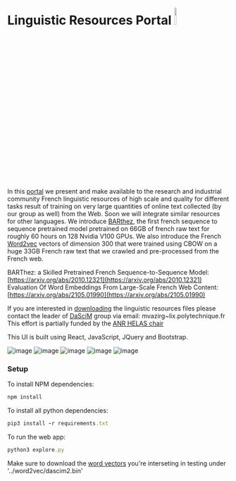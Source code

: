 # Linguistic Resources Portal <a href="http://master2-bigdata.polytechnique.fr/"><img width="10%" src='https://drive.google.com/uc?export=view&id=1n43FYop0Ea7pQA77YwCo-0k2XbGaC6rD'></a>

In this [portal](http://master2-bigdata.polytechnique.fr/) we present and make available to the research and industrial community French linguistic resources of high scale and quality for different tasks result of training on very large quantities of online text collected (by our group as well) from the Web. Soon we will integrate similar resources for other languages.
We introduce [BARthez](http://master2-bigdata.polytechnique.fr/FrenchLinguisticResources/barthez), the first french sequence to sequence pretrained model pretrained on 66GB of french raw text for roughly 60 hours on 128 Nvidia V100 GPUs.
We also introduce the French [Word2vec](http://master2-bigdata.polytechnique.fr/FrenchLinguisticResources/frWordEmbeddings) vectors of dimension 300 that were trained using CBOW on a huge 33GB French raw text that we crawled and pre-processed from the French web.

BARThez: a Skilled Pretrained French Sequence-to-Sequence Model: [https://arxiv.org/abs/2010.12321](https://arxiv.org/abs/2010.12321)<br>
Evaluation Of Word Embeddings From Large-Scale French Web Content: [https://arxiv.org/abs/2105.01990](https://arxiv.org/abs/2105.01990)

If you are interested in [downloading](http://master2-bigdata.polytechnique.fr/FrenchLinguisticResources/resources) the linguistic resources files please contact the leader of [DaSciM](http://www.lix.polytechnique.fr/dascim/software_datasets/) group via email: mvazirg\~lix.polytechnique.fr <br> 
This effort is partially funded by the [ANR HELAS chair](http://www.lix.polytechnique.fr/dascim/helas/) 

This UI is built using React, JavaScript, JQuery and Bootstrap.


![image](https://drive.google.com/uc?export=view&id=1soPERpZxR4WAmQxR_h5kW6pLBi15boQ9)
![image](https://drive.google.com/uc?export=view&id=10dscL5Qsle5sDfotAD4zw9h3wvwSRne4)
![image](https://drive.google.com/uc?export=view&id=1EZoKvU0z1MJ85TvUAHcfjaDIP7Tvk4jp)
![image](https://drive.google.com/uc?export=view&id=1byym2YaK3HIRuODofUbChRu\_G1IP\_wsJ)
![image](https://drive.google.com/uc?export=view&id=1WAKDKMU5TzaPDIfy15OFkstPiRqNyecq)
### Setup
To install NPM dependencies:
```ruby
npm install
```
To install all python dependencies:
```ruby
pip3 install -r requirements.txt
```
To run the web app:
```ruby
python3 explore.py
```
Make sure to download the [word vectors](http://master2-bigdata.polytechnique.fr/FrenchLinguisticResources/resources) you're interseting in testing under '../word2vec/dascim2.bin'
